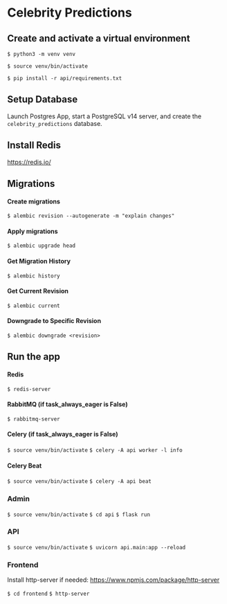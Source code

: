 # Celebrity Predictions

## Create and activate a virtual environment

`$ python3 -m venv venv`

`$ source venv/bin/activate`

`$ pip install -r api/requirements.txt`

## Setup Database

Launch Postgres App, start a PostgreSQL v14 server, and create the `celebrity_predictions` database.

## Install Redis
https://redis.io/

## Migrations

#### Create migrations
`$ alembic revision --autogenerate -m "explain changes"`

#### Apply migrations
`$ alembic upgrade head`

#### Get Migration History
`$ alembic history`

#### Get Current Revision
`$ alembic current`

#### Downgrade to Specific Revision
`$ alembic downgrade <revision>`

## Run the app

#### Redis
`$ redis-server`

#### RabbitMQ (if task_always_eager is False)
`$ rabbitmq-server`

#### Celery (if task_always_eager is False)
`$ source venv/bin/activate`
`$ celery -A api worker -l info`

#### Celery Beat
`$ source venv/bin/activate`
`$ celery -A api beat`

### Admin
`$ source venv/bin/activate`
`$ cd api`
`$ flask run`

### API
`$ source venv/bin/activate`
`$ uvicorn api.main:app --reload`

### Frontend
Install http-server if needed: https://www.npmjs.com/package/http-server

`$ cd frontend`
`$ http-server`